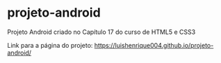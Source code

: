 # projeto-android
Projeto Android criado no Capítulo 17 do curso de HTML5 e CSS3

Link para a página do projeto: https://luishenrique004.github.io/projeto-android/

